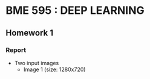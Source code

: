 # BME 595 : DEEP LEARNING
## Homework 1

### Report 
* Two input images
  * Image 1 (size: 1280x720)

